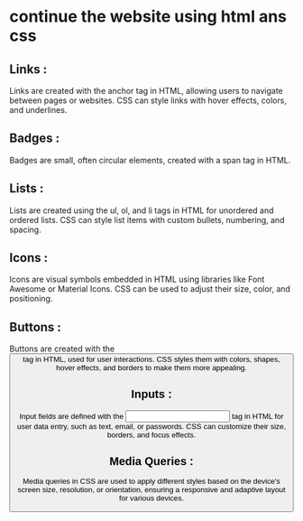 # continue the website using html ans css
## Links : 
Links are created with the anchor tag in HTML, allowing users to navigate between pages or websites. CSS can style links with hover effects, colors, and underlines.
## Badges :
Badges are small, often circular elements, created with a span tag in HTML.
## Lists :
Lists are created using the ul, ol, and li tags in HTML for unordered and ordered lists. CSS can style list items with custom bullets, numbering, and spacing.
## Icons :
Icons are visual symbols embedded in HTML using libraries like Font Awesome or Material Icons. CSS can be used to adjust their size, color, and positioning.
## Buttons :
Buttons are created with the <button> tag in HTML, used for user interactions. CSS styles them with colors, shapes, hover effects, and borders to make them more appealing.
## Inputs :
Input fields are defined with the <input> tag in HTML for user data entry, such as text, email, or passwords. CSS can customize their size, borders, and focus effects.
## Media Queries :
Media queries in CSS are used to apply different styles based on the device's screen size, resolution, or orientation, ensuring a responsive and adaptive layout for various devices.
